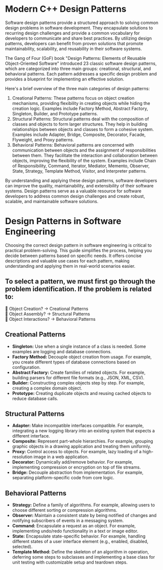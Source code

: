 # Modern C++ Design Patterns

Software design patterns provide a structured approach to solving common design problems in software development. They encapsulate solutions to recurring design challenges and provide a common vocabulary for developers to communicate and share best practices. By utilizing design patterns, developers can benefit from proven solutions that promote maintainability, scalability, and reusability in their software systems.

The Gang of Four (GoF) book "Design Patterns: Elements of Reusable Object-Oriented Software" introduced 23 classic software design patterns, which are categorized into three main groups: creational, structural, and behavioral patterns. Each pattern addresses a specific design problem and provides a blueprint for implementing an effective solution.

Here's a brief overview of the three main categories of design patterns:

1. Creational Patterns: 
These patterns focus on object creation mechanisms, providing flexibility in creating objects while hiding the creation logic. Examples include Factory Method, Abstract Factory, Singleton, Builder, and Prototype patterns.
2. Structural Patterns: 
Structural patterns deal with the composition of classes and objects to form larger structures. They help in building relationships between objects and classes to form a cohesive system. Examples include Adapter, Bridge, Composite, Decorator, Facade, Flyweight, and Proxy patterns.
3. Behavioral Patterns: 
Behavioral patterns are concerned with communication between objects and the assignment of responsibilities between them. They facilitate the interaction and collaboration between objects, improving the flexibility of the system. Examples include Chain of Responsibility, Command, Iterator, Mediator, Memento, Observer, State, Strategy, Template Method, Visitor, and Interpreter patterns.

By understanding and applying these design patterns, software developers can improve the quality, maintainability, and extensibility of their software systems. Design patterns serve as a valuable resource for software developers to address common design challenges and create robust, scalable, and maintainable software solutions.

# Design Patterns in Software Engineering

Choosing the correct design pattern in software engineering is critical to practical problem-solving. This guide simplifies the process, helping you decide between patterns based on specific needs. It offers concise descriptions and valuable use cases for each pattern, making understanding and applying them in real-world scenarios easier.

## To select a pattern, we must first go through the problem identification. If the problem is related to:

 🔸 Object Creation? → Creational Patterns<br>
 🔸 Object Assembly? → Structural Patterns<br>
 🔸 Object Interactions? → Behavioral Patterns<br>

## Creational Patterns
- **Singleton:** Use when a single instance of a class is needed. Some examples are logging and database connections.
- **Factory Method:** Decouple object creation from usage. For example, you create different types of database connections based on configuration.
- **Abstract Factory:** Create families of related objects. For example, building parsers for different file formats (e.g., JSON, XML, CSV).
- **Builder:** Constructing complex objects step by step. For example, creating a complex domain object.
- **Prototype:** Creating duplicate objects and reusing cached objects to reduce database calls.

## Structural Patterns
- **Adapter:** Make incompatible interfaces compatible. For example, integrating a new logging library into an existing system that expects a different interface.
- **Composite:** Represent part-whole hierarchies. For example, grouping graphic objects in a drawing application and treating them uniformly.
- **Proxy:** Control access to objects. For example, lazy loading of a high-resolution image in a web application.
- **Decorator:** Dynamically add/remove behavior. For example, implementing compression or encryption on top of file streams.
- **Bridge:** Decouple abstraction from implementation. For example, separating platform-specific code from core logic.

## Behavioral Patterns
- **Strategy:** Define a family of algorithms. For example, allowing users to choose different sorting or compression algorithms.
- **Observer:** Maintain a consistent state by being notified of changes and notifying subscribers of events in a messaging system.
- **Command:** Encapsulate a request as an object. For example, implementing undo/redo functionality in a text or image editor.
- **State:** Encapsulate state-specific behavior. For example, handling different states of a user interface element (e.g., enabled, disabled, selected).
- **Template Method:** Define the skeleton of an algorithm in operation, deferring some steps to subclasses and implementing a base class for unit testing with customizable setup and teardown steps.

